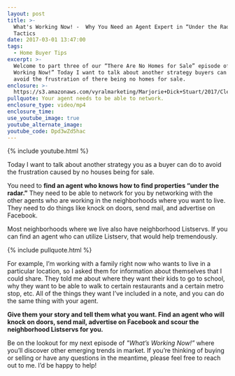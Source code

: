 ```yaml
---
layout: post
title: >-
  What's Working Now! -  Why You Need an Agent Expert in “Under the Radar”
  Tactics
date: 2017-03-01 13:47:00
tags:
  - Home Buyer Tips
excerpt: >-
  Welcome to part three of our “There Are No Homes for Sale” episode of “What’s
  Working Now!” Today I want to talk about another strategy buyers can use to
  avoid the frustration of there being no homes for sale.
enclosure: >-
  https://s3.amazonaws.com/vyralmarketing/Marjorie+Dick+Stuart/2017/Cleveland+Park+Real+Estate-+-there+are+no+houses+for+sale-+pt3.mp4
pullquote: Your agent needs to be able to network.
enclosure_type: video/mp4
enclosure_time:
use_youtube_image: true
youtube_alternate_image:
youtube_code: Dpd3wZd5hac
---
```



{% include youtube.html %}

Today I want to talk about another strategy you as a buyer can do to avoid the frustration caused by no houses being for sale.

You need to **find an agent who knows how to find properties “under the radar.”** They need to be able to network for you by networking with the other agents who are working in the neighborhoods where you want to live. They need to do things like knock on doors, send mail, and advertise on Facebook.

Most neighborhoods where we live also have neighborhood Listservs. If you can find an agent who can utilize Listserv, that would help tremendously.

{% include pullquote.html %}

For example, I’m working with a family right now who wants to live in a particular location, so I asked them for information about themselves that I could share. They told me about where they want their kids to go to school, why they want to be able to walk to certain restaurants and a certain metro stop, etc. All of the things they want I’ve included in a note, and you can do the same thing with your agent.

**Give them your story and tell them what you want. Find an agent who will knock on doors, send mail, advertise on Facebook and scour the neighborhood Listservs for you.**

Be on the lookout for my next episode of *"What’s Working Now!”* where you’ll discover other emerging trends in market. If you’re thinking of buying or selling or have any questions in the meantime, please feel free to reach out to me. I’d be happy to help!